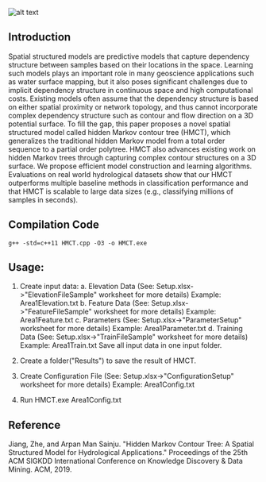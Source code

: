 ![alt text](http://zhejiang.cs.ua.edu/img/terrain.png)
## Introduction 
Spatial structured models are predictive models that capture dependency structure between samples based on their locations in the space. Learning such models plays an important role in many geoscience applications such as water surface mapping, but it also poses significant challenges due to implicit dependency structure in continuous space and high computational costs. Existing models often assume that the dependency structure is based on either spatial proximity or network topology, and thus cannot incorporate complex dependency structure such as contour and flow direction on a 3D potential surface. To fill the gap, this paper proposes a novel spatial structured model called hidden Markov contour tree (HMCT), which generalizes the traditional hidden Markov model from a total order sequence to a partial order polytree. HMCT also advances existing work on hidden Markov trees through capturing complex contour structures on a 3D surface. We propose efficient model construction and learning algorithms. Evaluations on real world hydrological datasets show that our HMCT outperforms multiple baseline methods in classification performance and that HMCT is scalable to large data sizes (e.g., classifying millions of samples in seconds).

## Compilation Code
  ```
  g++ -std=c++11 HMCT.cpp -O3 -o HMCT.exe
```
	
## Usage:

1. Create input data:
	a. Elevation Data (See: Setup.xlsx->"ElevationFileSample" worksheet for more details) Example: Area1Elevation.txt
	b. Feature Data   (See: Setup.xlsx->"FeatureFileSample" worksheet for more details)   Example: Area1Feature.txt
	c. Parameters     (See: Setup.xlsx->"ParameterSetup" worksheet for more details)      Example: Area1Parameter.txt 
	d. Training Data  (See: Setup.xlsx->"TrainFileSample" worksheet for more details)     Example: Area1Train.txt
	Save all input data in one input folder.

2. Create a folder("Results") to save the result of HMCT.  
	
3. Create Configuration File (See: Setup.xlsx->"ConfigurationSetup" worksheet for more details) Example: Area1Config.txt

4. Run 
	HMCT.exe Area1Config.txt

## Reference

Jiang, Zhe, and Arpan Man Sainju. "Hidden Markov Contour Tree: A Spatial Structured Model for Hydrological Applications." Proceedings of the 25th ACM SIGKDD International Conference on Knowledge Discovery & Data Mining. ACM, 2019.
